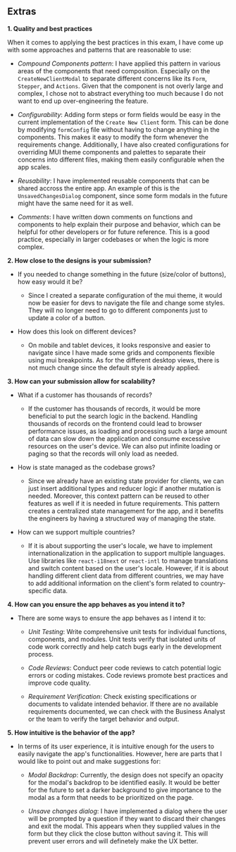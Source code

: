 ## Extras

**1. Quality and best practices**

   When it comes to applying the best practices in this exam, I have come up with some approaches and patterns that are reasonable to use:

   - _Compound Components pattern_: I have applied this pattern in various areas of the components that need composition. Especially on the `CreateNewClientModal` to separate different concerns like its `Form`, `Stepper`, and `Actions`. Given that the component is not overly large and complex, I chose not to abstract everything too much because I do not want to end up over-engineering the feature.

   - _Configurability_: Adding form steps or form fields would be easy in the current implementation of the `Create New Client` form. This can be done by modifying `formConfig` file without having to change anything in the components. This makes it easy to modify the form whenever the requirements change. Additionally, I have also created configurations for overriding MUI theme components and palettes to separate their concerns into different files, making them easily configurable when the app scales. 

   - _Reusability_: I have implemented reusable components that can be shared accross the entire app. An example of this is the `UnsavedChangesDialog` component, since some form modals in the future might have the same need for it as well.

   - _Comments_: I have written down comments on functions and components to help explain their purpose and behavior, which can be helpful for other developers or for future reference. This is a good practice, especially in larger codebases or when the logic is more complex.

**2. How close to the designs is your submission?**
  - If you needed to change something in the future (size/color of buttons), how easy would it be?
     - Since I created a separate configuration of the mui theme, it would now
     be easier for devs to navigate the file and change some styles. They will no longer need to
     go to different components just to update a color of a button.
    
  - How does this look on different devices?
     - On mobile and tablet devices, it looks responsive and easier to navigate since I have made some grids and components flexible using mui breakpoints. As for the different desktop views, there is not much change since the default style is already applied.

**3. How can your submission allow for scalability?**

  - What if a customer has thousands of records?
     - If the customer has thousands of records, it would be more beneficial to put the search logic in the backend. Handling thousands of records on the frontend could lead to browser performance issues, as loading and processing such a large amount of data can slow down the application and consume excessive resources on the user's device. We can also put infinite loading or paging so that the records will only load as needed.

  - How is state managed as the codebase grows?
     - Since we already have an existing state provider for clients, we can just insert additional types and reducer logic if another mutation is needed. Moreover, this context pattern can be reused to other features as well if it is needed in future requirements. This pattern creates a centralized state management for the app, and it benefits the engineers by having a structured way of managing the state.

  - How can we support multiple countries?
    - If it is about supporting the user's locale, we have to implement internationalization in the application to support multiple languages. Use libraries like `react-i18next` or `react-intl` to manage translations and switch content based on the user's locale. However, if it is about handling different client data from different countries, we may have to add additional information on the client's form related to country-specific data.

**4. How can you ensure the app behaves as you intend it to?**
    
   - There are some ways to ensure the app behaves as I intend it to:
      - _Unit Testing_: Write comprehensive unit tests for individual functions, components, and modules. Unit tests verify that isolated units of code work correctly and help catch bugs early in the development process.
    
      - _Code Reviews_: Conduct peer code reviews to catch potential logic errors or coding mistakes. Code reviews promote best practices and improve code quality.

      - _Requirement Verification_: Check existing specifications or documents to validate intended behavior. If there are no available requirements documented, we can check with the Business Analyst or the team to verify the target behavior and output.

**5. How intuitive is the behavior of the app?**
   - In terms of its user experience, it is intuitive enough for the users to easily navigate the app's functionalities. However, here are parts that I would like to point out and make suggestions for:

      - _Modal Backdrop_: Currently, the design does not specify an opacity for the modal's backdrop to be identified easily. It would be better for the future to set a darker background to give importance to the modal as a form that needs to be prioritized on the page.

      - _Unsave changes dialog_: I have implemented a dialog where the user will be prompted by a question if they want to discard their changes and exit the modal. This appears when they supplied values in the form but they click the close button without saving it. This will prevent user errors and will definetely make the UX better.
